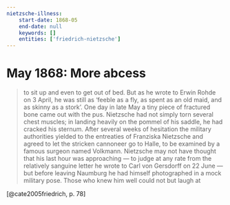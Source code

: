 ```yaml
---
nietzsche-illness:
    start-date: 1868-05
    end-date: null
    keywords: []
    entities: ['friedrich-nietzsche']
---
```


# May 1868: More abcess

> to sit up and even to get out of bed. But as he wrote to Erwin Rohde on 3
> April, he was still as ‘feeble as a fly, as spent as an old maid, and as
> skinny as a stork’.  One day in late May a tiny piece of fractured bone came
> out with the pus. Nietzsche had not simply torn several chest muscles; in
> landing heavily on the pommel of his saddle, he had cracked his sternum.
> After several weeks of hesitation the military authorities yielded to the
> entreaties of Franziska Nietzsche and agreed to let the stricken cannoneer go
> to Halle, to be examined by a famous surgeon named Volkmann. Nietzsche may
> not have thought that his last hour was approaching — to judge at any rate
> from the relatively sanguine letter he wrote to Carl von Gersdorff on 22 June
> — but before leaving Naumburg he had himself photographed in a mock military
> pose. Those who knew him well could not but laugh at

[@cate2005friedrich, p. 78]
